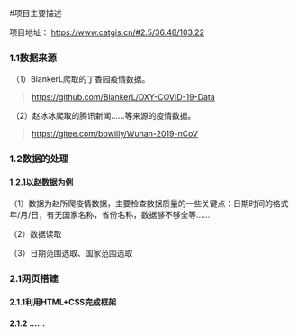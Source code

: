 #项目主要描述

项目地址： https://www.catgis.cn/#2.5/36.48/103.22

### 1.1数据来源

​	（1）BlankerL爬取的丁香园疫情数据。

> https://github.com/BlankerL/DXY-COVID-19-Data

​	（2）赵冰冰爬取的腾讯新闻……等来源的疫情数据。

> https://gitee.com/bbwilly/Wuhan-2019-nCoV


### 1.2数据的处理

#### 1.2.1以赵数据为例

（1）数据为赵所爬疫情数据，主要检查数据质量的一些关键点：日期时间的格式 年/月/日，有无国家名称，省份名称，数据够不够全等……

（2）数据读取

（3）日期范围选取、国家范围选取

### 2.1网页搭建

#### 2.1.1利用HTML+CSS完成框架

#### 2.1.2 ……
